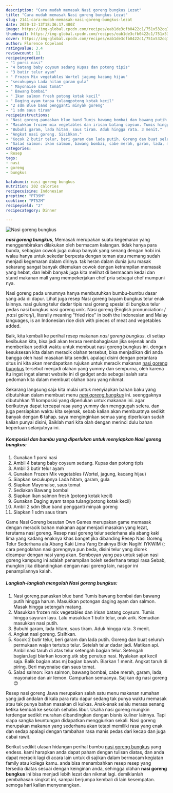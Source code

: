 ```yaml
---
description: "Cara mudah memasak Nasi goreng bungkus Lezat"
title: "Cara mudah memasak Nasi goreng bungkus Lezat"
slug: 2141-cara-mudah-memasak-nasi-goreng-bungkus-lezat
date: 2020-12-13T18:36:17.480Z
image: https://img-global.cpcdn.com/recipes/eab1de3cfb0422c1/751x532cq70/nasi-goreng-bungkus-foto-resep-utama.jpg
thumbnail: https://img-global.cpcdn.com/recipes/eab1de3cfb0422c1/751x532cq70/nasi-goreng-bungkus-foto-resep-utama.jpg
cover: https://img-global.cpcdn.com/recipes/eab1de3cfb0422c1/751x532cq70/nasi-goreng-bungkus-foto-resep-utama.jpg
author: Florence Copeland
ratingvalue: 3.4
reviewcount: 11
recipeingredient:
- "1 porsi nasi"
- "4 batang baby coysum sedang Kupas dan potong tipis"
- "3 butir telur ayam"
- " Frozen Mix vegetables Wortel jagung kacang hijau"
- "secukupnya Lada hitam garam gula"
- " Mayonaise saus tomat"
- " Bawang bombai"
- " Ikan salmon fresh potong kotak kecil"
- " Daging ayam tanpa tulangpotong kotak kecil"
- "2 sdm Blue band pengganti minyak goreng"
- "1 sdm saus tiram"
recipeinstructions:
- "Nasi goreng.panaskan blue band Tumis bawang bombai dan bawang putih hingga harum. Masukkan potongan daging ayam dan salmon. Masak hingga setengah matang."
- "Masukkan frozen mix vegetables dan irisan batang coysum. Tumis hingga sayuran layu. Lalu masukkan 1 butir telur, orak arik. Kemudian masukkan nasi putih."
- "Bubuhi garam, lada hitam, saus tiram. Aduk hingga rata. 3 menit."
- "Angkat nasi goreng. Sisihkan."
- "Kocok 2 butir telur, beri garam dan lada putih. Goreng dan buat seluruh permukaan wajan tertutup telur. Setelah telur dadar jadi. Matikan api. Ambil nasi taruh di atas telur setengah bagian telur. Setengah bagian.lagi biarkan kosong.utk sbg penutup nasi. Nyalakan api kecil saja. Balik bagian atas mj bagian bawah. Biarkan 1 menit. Angkat taruh di piring. Beri mayonaise dan saus tomat."
- "Salad salmon: ikan salmon, bawang bombai, cabe merah, garam, lada, mayonaise dan air lemon. Campurkan semuanya. Sajikan dg nasi goreng 😊"
categories:
- Resep
tags:
- nasi
- goreng
- bungkus

katakunci: nasi goreng bungkus 
nutrition: 202 calories
recipecuisine: Indonesian
preptime: "PT39M"
cooktime: "PT52M"
recipeyield: "2"
recipecategory: Dinner

---
```



![Nasi goreng bungkus](https://img-global.cpcdn.com/recipes/eab1de3cfb0422c1/751x532cq70/nasi-goreng-bungkus-foto-resep-utama.jpg)

<b><i>nasi goreng bungkus</i></b>, Memasak merupakan suatu kegemaran yang menggembirakan dilakukan oleh bermacam kalangan. tidak hanya para bunda, sebagian cowok juga cukup banyak yang senang dengan hobi ini. walau hanya untuk sekedar berpesta dengan teman atau memang sudah menjadi kegemaran dalam dirinya. tak heran dalam dunia juru masak sekarang sangat banyak ditemukan cowok dengan ketrampilan memasak yang hebat, dan lebih banyak juga kita melihat di bermacam kedai dan stand makanan mall yang mempekerjakan chef pria sebagai chef mumpuni nya.

Nasi goreng pada umumnya hanya membutuhkan bumbu-bumbu dasar yang ada di dapur. Lihat juga resep Nasi goreng bayam bungkus telur enak lainnya. nasi gulung telur dadar tipis nasi goreng spesial di bungkus telur pedas nasi bungkus nasi goreng unik. Nasi goreng (English pronunciation: /ˌnɑːsi ɡɒˈrɛŋ/), literally meaning &#34;fried rice&#34; in both the Indonesian and Malay languages, is an Indonesian rice dish with pieces of meat and vegetables added.

Baik, kita kembali ke perihal resep makanan <i>nasi goreng bungkus</i>. di setiap kesibukan kita, bisa jadi akan terasa membahagiakan jika sejenak anda memberikan sedikit waktu untuk membuat nasi goreng bungkus ini. dengan kesuksesan kita dalam meracik olahan tersebut, bisa menjadikan diri anda bangga oleh hasil masakan kita sendiri. apalagi disini dengan perantara situs ini kita akan mendapatkan rujukan untuk meracik makanan <u>nasi goreng bungkus</u> tersebut menjadi olahan yang yummy dan sempurna, oleh karena itu ingat ingat alamat website ini di gadget anda sebagai salah satu pedoman kita dalam membuat olahan baru yang nikmat.


Sekarang langsung saja kita mulai untuk menyiapkan bahan baku yang dibutuhkan dalam membuat menu <u><i>nasi goreng bungkus</i></u> ini. seenggaknya dibutuhkan <b>11</b> komposisi yang diperlukan untuk makanan ini. agar berikutnya dapat tercapai rasa yang yummy dan menggugah selera. dan juga persiapkan waktu kita sejenak, sebab kalian akan membuatnya sedikit banyak dengan <b>6</b> tahap. saya menginginkan semua yang diperlukan sudah kalian punyai disini, Baiklah mari kita olah dengan merinci dulu bahan keperluan selanjutnya ini.

<!--inarticleads1-->

##### Komposisi dan bumbu yang diperlukan untuk menyiapkan Nasi goreng bungkus:

1. Gunakan 1 porsi nasi
1. Ambil 4 batang baby coysum sedang. Kupas dan potong tipis
1. Ambil 3 butir telur ayam
1. Gunakan  Frozen Mix vegetables (Wortel, jagung, kacang hijau)
1. Siapkan secukupnya Lada hitam, garam, gula
1. Siapkan  Mayonaise, saus tomat
1. Sediakan  Bawang bombai
1. Siapkan  Ikan salmon fresh (potong kotak kecil)
1. Gunakan  Daging ayam tanpa tulang(potong kotak kecil)
1. Ambil 2 sdm Blue band pengganti minyak goreng
1. Siapkan 1 sdm saus tiram


Game Nasi Goreng besutan Own Games merupakan game memasak dengan meracik bahan makanan agar menjadi masakan yang lezat, terutama nasi goreng. Resep nasi goreng telur sederhana ala abang kaki lima yang kadang enaknya khas banget jika dibanding Resep Nasi Goreng Telur Sederhana ala Abang Kaki Lima Yang Enaknya Bikin Nagih! IYKWIM (: cara pengolahan nasi gorengnya pun beda, disini telur yang diorek dicampur dengan nasi yang akan. Semboyan yang pas untuk sajian nasi goreng kampung ini adalah penampilan boleh sederhana tetapi rasa Sebab, mungkin jika dibandingkan dengan nasi goreng lain, nasgor ini penampilannya kalah. 

<!--inarticleads2-->

##### Langkah-langkah mengolah Nasi goreng bungkus:

1. Nasi goreng.panaskan blue band Tumis bawang bombai dan bawang putih hingga harum. Masukkan potongan daging ayam dan salmon. Masak hingga setengah matang.
1. Masukkan frozen mix vegetables dan irisan batang coysum. Tumis hingga sayuran layu. Lalu masukkan 1 butir telur, orak arik. Kemudian masukkan nasi putih.
1. Bubuhi garam, lada hitam, saus tiram. Aduk hingga rata. 3 menit.
1. Angkat nasi goreng. Sisihkan.
1. Kocok 2 butir telur, beri garam dan lada putih. Goreng dan buat seluruh permukaan wajan tertutup telur. Setelah telur dadar jadi. Matikan api. Ambil nasi taruh di atas telur setengah bagian telur. Setengah bagian.lagi biarkan kosong.utk sbg penutup nasi. Nyalakan api kecil saja. Balik bagian atas mj bagian bawah. Biarkan 1 menit. Angkat taruh di piring. Beri mayonaise dan saus tomat.
1. Salad salmon: ikan salmon, bawang bombai, cabe merah, garam, lada, mayonaise dan air lemon. Campurkan semuanya. Sajikan dg nasi goreng 😊


Resep nasi goreng Jawa merupakan salah satu menu makanan rumahan yang jadi andalan di kala para ratu dapur sedang tak punya waktu memasak atau tak punya bahan masakan di kulkas. Anak-anak selalu merasa senang ketika kembali ke sekolah sehabis libur. Usaha nasi goreng mungkin terdengar sedikit murahan dibandingkan dengan bisnis kuliner lainnya. Tapi siapa sangka keuntungan didapatkan menggiurkan sekali. Nasi goreng merupakan makanan yang sederhana akan tetapi memiliki rasa yang enak dan sedap apalagi dengan tambahan rasa manis pedas dari kecap dan juga cabai rawit. 

Berikut sedikit ulasan hidangan perihal bumbu <u>nasi goreng bungkus</u> yang endess. kami harapkan anda dapat paham dengan tulisan diatas, dan anda dapat meracik lagi di acara lain untuk di sajikan dalam bermacam kegiatan family atau kolega kamu. anda bisa menambahkan resep resep yang tersedia diatas sesuai dengan keinginan anda, sehingga olahan <b>nasi goreng bungkus</b> ini bisa menjadi lebih lezat dan nikmat lagi. demikianlah pembahasan singkat ini, sampai berjumpa kembali di lain kesempatan. semoga hari kalian menyenangkan.
